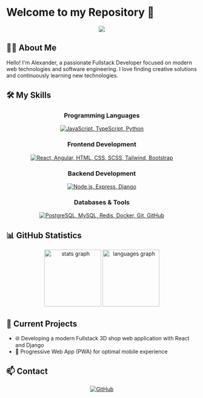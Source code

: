 # Welcome to my Repository 👋

<div align="center">
  <img src="https://readme-typing-svg.herokuapp.com/?lines=Web+Development;Software+Engineering;Creative+Problem+Solving&font=Fira%20Code&center=true&width=380&height=50">
</div>

## 🧑‍💻 About Me

Hello! I'm Alexander, a passionate Fullstack Developer focused on modern web technologies and software engineering. I love finding creative solutions and continuously learning new technologies.

## 🛠️ My Skills

<div align="center">

### Programming Languages
<p>
  <a href="#"><img src="https://skillicons.dev/icons?i=js,ts,python&theme=dark&perline=4" alt="JavaScript, TypeScript, Python" /></a>
</p>

### Frontend Development
<p>
  <a href="#"><img src="https://skillicons.dev/icons?i=react,angular,html,css,scss,tailwind,bootstrap&theme=dark&perline=4" alt="React, Angular, HTML, CSS, SCSS, Tailwind, Bootstrap" /></a>
</p>

### Backend Development
<p>
  <a href="#"><img src="https://skillicons.dev/icons?i=nodejs,express,django&theme=dark&perline=4" alt="Node.js, Express, Django" /></a>
</p>

### Databases & Tools
<p>
  <a href="#"><img src="https://skillicons.dev/icons?i=postgres,mysql,redis,docker,git,github&theme=dark&perline=4" alt="PostgreSQL, MySQL, Redis, Docker, Git, GitHub" /></a>
</p>

</div>

## 📊 GitHub Statistics

<div align="center">
  <img src="https://github-readme-stats.vercel.app/api?username=alexh7799&hide_title=false&hide_rank=false&show_icons=true&include_all_commits=true&count_private=true&disable_animations=false&theme=dracula&locale=en&hide_border=false&order=1" height="150" alt="stats graph"  />
  <img src="https://github-readme-stats.vercel.app/api/top-langs?username=alexh7799&locale=en&hide_title=false&layout=compact&card_width=320&langs_count=5&theme=dracula&hide_border=false&order=2" height="150" alt="languages graph"  />
</div>

## 🚀 Current Projects

- 🌐 Developing a modern Fullstack 3D shop web application with React and Django
- 📱 Progressive Web App (PWA) for optimal mobile experience

## 📫 Contact

<div align="center">
  <a href="https://github.com/alexh7799">
    <img src="https://img.shields.io/badge/GitHub-100000?style=for-the-badge&logo=github&logoColor=white" alt="GitHub" />
  </a>
</div>
